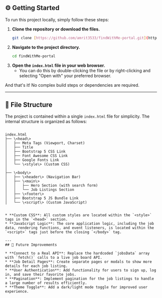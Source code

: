 ## ⚙️ Getting Started

To run this project locally, simply follow these steps:

1.  **Clone the repository or download the files.**
    ```bash
    git clone [https://github.com/amrit3533/findWithMe-portal.git](https://github.com/amrit3533/findWithMe-portal.git)
    ```
2.  **Navigate to the project directory.**
    ```bash
    cd findWithMe-portal
    ```
3.  **Open the `index.html` file in your web browser.**
    * You can do this by double-clicking the file or by right-clicking and selecting "Open with" your preferred browser.

And that's it! No complex build steps or dependencies are required.

---
## 📂 File Structure

The project is contained within a single `index.html` file for simplicity. The internal structure is organized as follows:

````

index.html
├── \<head\>
│   ├── Meta Tags (Viewport, Charset)
│   ├── Title
│   ├── Bootstrap 5 CSS Link
│   ├── Font Awesome CSS Link
│   ├── Google Fonts Link
│   └── \<style\> (Custom CSS)
│
├── \<body\>
│   ├── \<header\> (Navigation Bar)
│   ├── \<main\>
│   │   ├── Hero Section (with search form)
│   │   └── Job Listings Section
│   ├── \<footer\>
│   ├── Bootstrap 5 JS Bundle Link
│   └── \<script\> (Custom JavaScript)


* **Custom CSS**: All custom styles are located within the `<style>` tags in the `<head>` section.
* **JavaScript Logic**: The core application logic, including the job data, rendering functions, and event listeners, is located within the `<script>` tags just before the closing `</body>` tag.

---
## 🔮 Future Improvements

* **Connect to a Real API**: Replace the hardcoded `jobsData` array with `fetch()` calls to a live job board API.
* **Job Detail Pages**: Create separate pages or modals to show more details for each job listing.
* **User Authentication**: Add functionality for users to sign up, log in, and save their favorite jobs.
* **Pagination**: Implement pagination for the job listings to handle a large number of results efficiently.
* **Theme Toggle**: Add a dark/light mode toggle for improved user experience.
